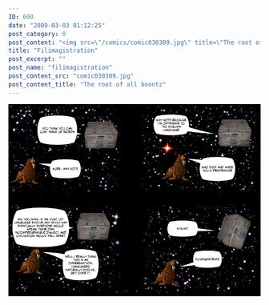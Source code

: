 ```yaml
---
ID: 600
date: "2009-03-03 01:12:25"
post_category: 0
post_content: "<img src=\"/comics/comic030309.jpg\" title=\"The root of all boontz\" />"
title: "Filimagistration"
post_excerpt: ""
post_name: "filimagistration"
post_content_src: "comic030309.jpg"
post_content_title: "The root of all boontz"
---
```



[![The root of all boontz](/comics-hi-res/comic030309.jpg)](/comics-hi-res/comic030309.jpg "The root of all boontz")
